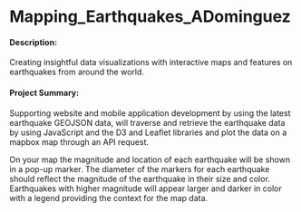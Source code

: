# Mapping_Earthquakes_ADominguez

#### Description:
Creating insightful data visualizations with interactive maps  and features on earthquakes from around the world.


#### Project Summary:
Supporting website and mobile application development by using the latest earthquake GEOJSON 
data, will traverse and retrieve the earthquake data by using JavaScript and the D3 and Leaflet
libraries and plot the data on a mapbox map through an API request.

On your map the magnitude and location of each earthquake will be shown in a pop-up marker. The diameter of the markers for each earthquake should reflect the magnitude of the earthquake in their size and color. Earthquakes with higher magnitude will appear larger and darker in color with a legend providing the context for the map data. 
